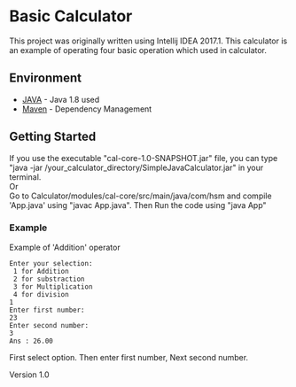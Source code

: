 # Basic Calculator

This project was originally written using Intellij IDEA 2017.1. This calculator is an example of operating four basic operation which used in calculator.

## Environment

* [JAVA](http://www.oracle.com/technetwork/java/javase/downloads/jdk8-downloads-2133151.html) - Java 1.8 used
* [Maven](https://maven.apache.org/) - Dependency Management

## Getting Started

If you use the executable "cal-core-1.0-SNAPSHOT.jar" file, you can type "java -jar /your_calculator_directory/SimpleJavaCalculator.jar" in your terminal.
<br>
Or
<br>
Go to Calculator/modules/cal-core/src/main/java/com/hsm and compile 'App.java' using "javac App.java". Then Run the code using "java App"
### Example

Example of 'Addition' operator

```
Enter your selection: 
 1 for Addition 
 2 for substraction 
 3 for Multiplication 
 4 for division
1
Enter first number:
23
Enter second number:
3
Ans : 26.00
```
First select option.
Then enter first number,
Next second number.

Version 1.0
